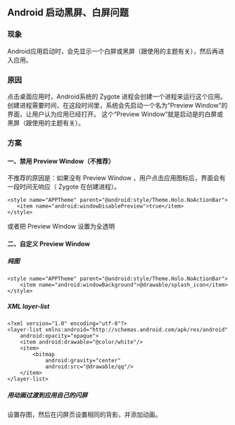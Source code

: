 ---
---

## Android 启动黑屏、白屏问题

### 现象

Android应用启动时，会先显示一个白屏或黑屏（跟使用的主题有关），然后再进入应用。

### 原因

点击桌面应用时，Android系统的 Zygote 进程会创建一个进程来运行这个应用。
创建进程需要时间，在这段时间里，系统会先启动一个名为“Preview Window”的界面，让用户认为应用已经打开。
这个“Preview Window”就是启动是的白屏或黑屏（跟使用的主题有关）。

### 方案

#### 一、禁用 Preview Window（不推荐）

不推荐的原因是：如果没有 Preview Window ，用户点击应用图标后，界面会有一段时间无响应（ Zygote 在创建进程）。
```
<style name="APPTheme" parent="@android:style/Theme.Holo.NoActionBar">
   <item name="android:windowDisablePreview">true</item>
</style>
```
或者把 Preview Window 设置为全透明

#### 二、自定义 Preview Window

##### 纯图
```
<style name="APPTheme" parent="@android:style/Theme.Holo.NoActionBar">
    <item name="android:windowBackground">@drawable/splash_icon</item>
</style>
```

##### XML layer-list
```
<?xml version="1.0" encoding="utf-8"?>
<layer-list xmlns:android="http://schemas.android.com/apk/res/android"
    android:opacity="opaque">
    <item android:drawable="@color/white"/>
    <item>
        <bitmap
            android:gravity="center"
            android:src="@drawable/qq"/>
    </item>
</layer-list>
```

##### 用动画过渡到应用自己的闪屏

设置存图，然后在闪屏页设置相同的背影，并添加动画。
